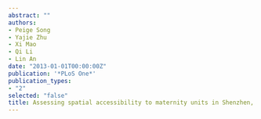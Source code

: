 ```yaml
---
abstract: ""
authors:
- Peige Song
- Yajie Zhu
- Xi Mao
- Qi Li
- Lin An
date: "2013-01-01T00:00:00Z"
publication: '*PLoS One*'
publication_types:
- "2"
selected: "false"
title: Assessing spatial accessibility to maternity units in Shenzhen, China
---
```


